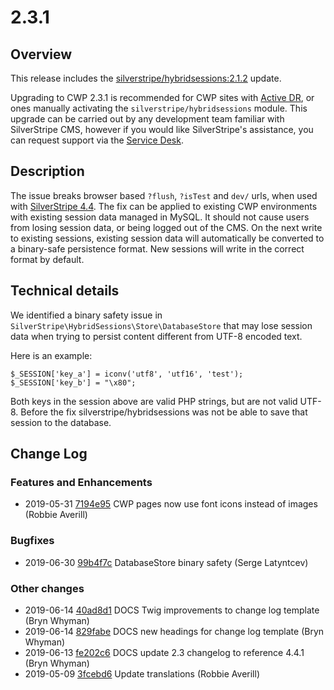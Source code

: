 # 2.3.1

## Overview

This release includes the [silverstripe/hybridsessions:2.1.2](https://github.com/silverstripe/silverstripe-hybridsessions/releases/tag/2.1.2) update.

Upgrading to CWP 2.3.1 is recommended for CWP sites with [Active DR](https://www.cwp.govt.nz/developer-docs/en/2/how_tos/preparing_your_site_for_active_dr), or ones manually activating the `silverstripe/hybridsessions` module. This upgrade can be carried out by any development team familiar with SilverStripe CMS, however if you would like SilverStripe's assistance, you can request support via the [Service Desk](https://www.cwp.govt.nz/service-desk/new-request/).

## Description

The issue breaks browser based `?flush`, `?isTest` and `dev/` urls, when used with [SilverStripe 4.4](https://docs.silverstripe.org/en/4/changelogs/4.4.0/).
The fix can be applied to existing CWP environments with existing session data managed in MySQL. It should not cause users from losing session data, or being logged out of the CMS. On the next write to existing sessions, existing session data will automatically be converted to a binary-safe persistence format. New sessions will write in the correct format by default.

## Technical details

We identified a binary safety issue in `SilverStripe\HybridSessions\Store\DatabaseStore` that may lose session data when trying to
persist content different from UTF-8 encoded text.

Here is an example:

```
$_SESSION['key_a'] = iconv('utf8', 'utf16', 'test');
$_SESSION['key_b'] = "\x80";
```

Both keys in the session above are valid PHP strings, but are not valid UTF-8. Before the fix silverstripe/hybridsessions was not be able to save
that session to the database.

<!--- Changes below this line will be automatically regenerated -->

## Change Log

### Features and Enhancements

 * 2019-05-31 [7194e95](https://github.com/silverstripe/cwp/commit/7194e9501ddf2c32913537d44e989f3ccda1c110) CWP pages now use font icons instead of images (Robbie Averill)

### Bugfixes

 * 2019-06-30 [99b4f7c](https://github.com/silverstripe/silverstripe-hybridsessions/commit/99b4f7c16886803c0af5e0b5862d85ad6dac95f7) DatabaseStore binary safety (Serge Latyntcev)

### Other changes

 * 2019-06-14 [40ad8d1](https://github.com/silverstripe/cwp-recipe-kitchen-sink/commit/40ad8d1dacb3b2444313b6119cbf1923c2845cc6) DOCS Twig improvements to change log template (Bryn Whyman)
 * 2019-06-14 [829fabe](https://github.com/silverstripe/cwp-recipe-kitchen-sink/commit/829fabedc74b5a8de18471f31bc4f0444fd75f9d) DOCS new headings for change log template (Bryn Whyman)
 * 2019-06-13 [fe202c6](https://github.com/silverstripe/cwp/commit/fe202c65d973b9fcd092156cd7a10bbf53c02f6c) DOCS update 2.3 changelog to reference 4.4.1 (Bryn Whyman)
 * 2019-05-09 [3fcebd6](https://github.com/silverstripe/silverstripe-hybridsessions/commit/3fcebd6399d18397a59a137856d63cef9170cda7) Update translations (Robbie Averill)
<!--- Changes above this line will be automatically regenerated -->
